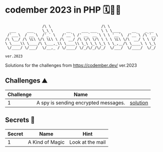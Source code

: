 # codember 2023 in PHP 🗓️🧑‍💻

```
                 /\ \                       /\ \
  ___     ___    \_\ \      __     ___ ___  \ \ \____     __    _ __
 /'___\  / __`\  /'_` \   /'__`\ /' __` __`\ \ \ '__`\  /'__`\ /\`'__\
/\ \__/ /\ \L\ \/\ \L\ \ /\  __/ /\ \/\ \/\ \ \ \ \L\ \/\  __/ \ \ \/
\ \____\\ \____/\ \___,_\\ \____\\ \_\ \_\ \_\ \ \_,__/\ \____\ \ \_\
 \/____/ \/___/  \/__,_ / \/____/ \/_/\/_/\/_/  \/___/  \/____/  \/_/

ver.2023
```

Solutions for the challenges from https://codember.dev/ ver.2023

## Challenges ⛰️

| Challenge | Name                                      |                                    |
| --------- | ----------------------------------------- | ---------------------------------- |
| 1         | A spy is sending encrypted messages.      | [solution](./challenge01/index.php) |


## Secrets 🤫

| Secret | Name              | Hint               |
| ------ | ----------------- | ------------------ |
| 1      | A Kind of Magic   | Look at the mail   |

